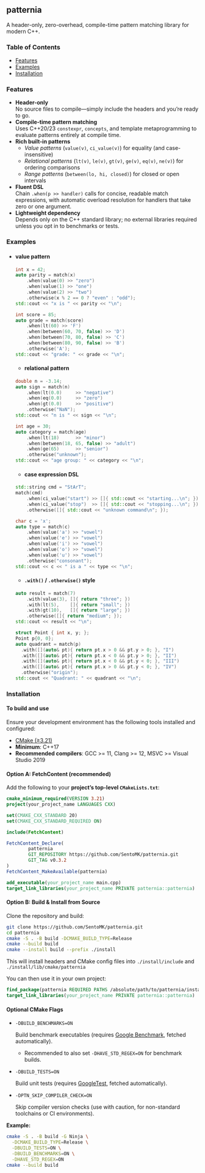 ## patternia

A header-only, zero-overhead, compile-time pattern matching library for modern C++.

### Table of Contents

- [Features](#features)
- [Examples](#examples)
- [Installation](#installation)

### Features

- **Header-only**  
  No source files to compile—simply include the headers and you’re ready to go.
- **Compile-time pattern matching**  
  Uses C++20/23 `constexpr`, `concepts`, and template metaprogramming to evaluate patterns entirely at compile time.
- **Rich built-in patterns**
    - _Value patterns_ (`value(v)`, `ci_value(v)`) for equality (and case-insensitive)
    - _Relational patterns_ (`lt(v)`, `le(v)`, `gt(v)`, `ge(v)`, `eq(v)`, `ne(v)`) for ordering comparisons
    - _Range patterns_ (`between(lo, hi, closed)`) for closed or open intervals
- **Fluent DSL**  
  Chain `.when(p >> handler)` calls for concise, readable match expressions, with automatic overload resolution for
  handlers that take zero or one argument.
- **Lightweight dependency**  
  Depends only on the C++ standard library; no external libraries required unless you opt in to benchmarks or tests.

### Examples

- #### value pattern

  ```cpp
  int x = 42;
  auto parity = match(x)
      .when(value(0) >> "zero")
      .when(value(1) >> "one")
      .when(value(2) >> "two")
      .otherwise(x % 2 == 0 ? "even" : "odd");
  std::cout << "x is " << parity << "\n";
  ```

  ```cpp
  int score = 85;
  auto grade = match(score)
      .when(lt(60) >> 'F')
      .when(between(60, 70, false) >> 'D')
      .when(between(70, 80, false) >> 'C')
      .when(between(80, 90, false) >> 'B')
      .otherwise('A');
  std::cout << "grade: " << grade << "\n";
  ```

    - #### relational pattern

  ```cpp
  double n = -3.14;
  auto sign = match(n)
      .when(lt(0.0)     >> "negative")
      .when(eq(0.0)     >> "zero")
      .when(gt(0.0)     >> "positive")
      .otherwise("NaN");
  std::cout << "n is " << sign << "\n";
  ```

  ```cpp
  int age = 30;
  auto category = match(age)
      .when(lt(18)      >> "minor")
      .when(between(18, 65, false) >> "adult")
      .when(ge(65)      >> "senior")
      .otherwise("unknown");
  std::cout << "age group: " << category << "\n";
  ```

    - #### case expression DSL

  ```cpp
  std::string cmd = "StArT";
  match(cmd)
      .when(ci_value("start") >> []{ std::cout << "starting...\n"; })
      .when(ci_value("stop")  >> []{ std::cout << "stopping...\n"; })
      .otherwise([]{ std::cout << "unknown command\n"; });
  ```

  ```cpp
  char c = 'x';
  auto type = match(c)
      .when(value('a') >> "vowel")
      .when(value('e') >> "vowel")
      .when(value('i') >> "vowel")
      .when(value('o') >> "vowel")
      .when(value('u') >> "vowel")
      .otherwise("consonant");
  std::cout << c << " is a " << type << "\n";
  ```

    - #### `.with()` / `.otherwise()` style

  ```cpp
  auto result = match(7)
      .with(value(3), []{ return "three"; })
      .with(lt(5),    []{ return "small"; })
      .with(gt(10),   []{ return "large"; })
      .otherwise([]{ return "medium"; });
  std::cout << result << "\n";
  ```

  ```cpp
  struct Point { int x, y; };
  Point p{0, 0};
  auto quadrant = match(p)
    .with([](auto& pt){ return pt.x > 0 && pt.y > 0; }, "I")
    .with([](auto& pt){ return pt.x < 0 && pt.y > 0; }, "II")
    .with([](auto& pt){ return pt.x < 0 && pt.y < 0; }, "III")
    .with([](auto& pt){ return pt.x > 0 && pt.y < 0; }, "IV")
    .otherwise("origin");
  std::cout << "Quadrant: " << quadrant << "\n";

  ```

### Installation

#### To build and use

Ensure your development environment has the following tools installed and configured:

- [CMake (≥3.21)](https://cmake.org/)
- **Minimum**: C++17
- **Recommended compilers**: GCC >= 11, Clang >= 12, MSVC >= Visual Studio 2019

#### Option A: FetchContent (recommended)

Add the following to your **project’s top-level `CMakeLists.txt`**:

```cmake
cmake_minimum_required(VERSION 3.21)
project(your_project_name LANGUAGES CXX)

set(CMAKE_CXX_STANDARD 20)
set(CMAKE_CXX_STANDARD_REQUIRED ON)

include(FetchContent)

FetchContent_Declare(
        patternia
        GIT_REPOSITORY https://github.com/SentoMK/patternia.git
        GIT_TAG v0.3.2
)
FetchContent_MakeAvailable(patternia)

add_executable(your_project_name main.cpp)
target_link_libraries(your_project_name PRIVATE patternia::patternia)
```

#### Option B: Build & Install from Source

Clone the repository and build:

```bash
git clone https://github.com/SentoMK/patternia.git
cd patternia
cmake -S . -B build -DCMAKE_BUILD_TYPE=Release
cmake --build build
cmake --install build --prefix ./install
```

This will install headers and CMake config files into `./install/include` and `./install/lib/cmake/patternia`

You can then use it in your own project:

```cmake
find_package(patternia REQUIRED PATHS /absolute/path/to/patternia/install)
target_link_libraries(your_project_name PRIVATE patternia::patternia)
```

#### Optional CMake Flags

- `-DBUILD_BENCHMARKS=ON`

  Build benchmark executables (requires [Google Benchmark](https://github.com/google/benchmark), fetched automatically).

    - Recommended to also set `-DHAVE_STD_REGEX=ON` for benchmark builds.

- `-DBUILD_TESTS=ON`

  Build unit tests (requires [GoogleTest](https://github.com/google/googletest), fetched automatically).

- `-DPTN_SKIP_COMPILER_CHECK=ON`

  Skip compiler version checks (use with caution, for non-standard toolchains or CI environments).

**Example:**

```bash
cmake -S . -B build -G Ninja \
  -DCMAKE_BUILD_TYPE=Release \
  -DBUILD_TESTS=ON \
  -DBUILD_BENCHMARKS=ON \
  -DHAVE_STD_REGEX=ON
cmake --build build
```
